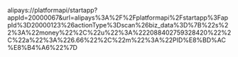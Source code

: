 alipays://platformapi/startapp?appId=20000067&url=alipays%3A%2F%2Fplatformapi%2Fstartapp%3FappId%3D20000123%26actionType%3Dscan%26biz_data%3D%7B%22s%22%3A%22money%22%2C%22u%22%3A%222088402759328420%22%2C%22a%22%3A%226.66%22%2C%22m%22%3A%22PID%E8%BD%AC%E8%B4%A6%22%7D
